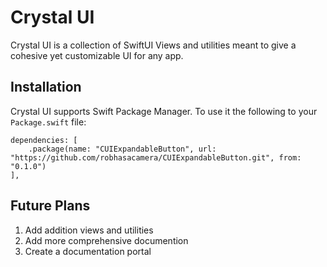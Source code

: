 # Crystal UI

Crystal UI is a collection of SwiftUI Views and utilities meant to give a cohesive yet customizable UI for any app.

## Installation

Crystal UI supports Swift Package Manager. To use it the following to your `Package.swift` file:

```
dependencies: [
    .package(name: "CUIExpandableButton", url: "https://github.com/robhasacamera/CUIExpandableButton.git", from: "0.1.0")
],
```

## Future Plans

1. Add addition views and utilities
2. Add more comprehensive documention
3. Create a documentation portal
